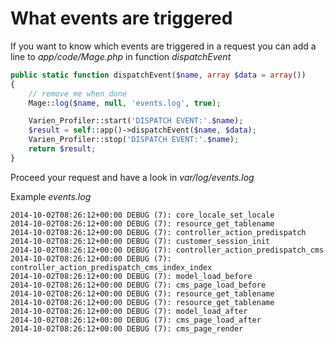 # What events are triggered

If you want to know which events are triggered in a request you can add a line to *app/code/Mage.php* in function *dispatchEvent*

```php
public static function dispatchEvent($name, array $data = array())
{
    // remove me when done
    Mage::log($name, null, 'events.log', true);

    Varien_Profiler::start('DISPATCH EVENT:'.$name);
    $result = self::app()->dispatchEvent($name, $data);
    Varien_Profiler::stop('DISPATCH EVENT:'.$name);
    return $result;
}
```

Proceed your request and have a look in *var/log/events.log*

Example *events.log*

```
2014-10-02T08:26:12+00:00 DEBUG (7): core_locale_set_locale
2014-10-02T08:26:12+00:00 DEBUG (7): resource_get_tablename
2014-10-02T08:26:12+00:00 DEBUG (7): controller_action_predispatch
2014-10-02T08:26:12+00:00 DEBUG (7): customer_session_init
2014-10-02T08:26:12+00:00 DEBUG (7): controller_action_predispatch_cms
2014-10-02T08:26:12+00:00 DEBUG (7): controller_action_predispatch_cms_index_index
2014-10-02T08:26:12+00:00 DEBUG (7): model_load_before
2014-10-02T08:26:12+00:00 DEBUG (7): cms_page_load_before
2014-10-02T08:26:12+00:00 DEBUG (7): resource_get_tablename
2014-10-02T08:26:12+00:00 DEBUG (7): resource_get_tablename
2014-10-02T08:26:12+00:00 DEBUG (7): model_load_after
2014-10-02T08:26:12+00:00 DEBUG (7): cms_page_load_after
2014-10-02T08:26:12+00:00 DEBUG (7): cms_page_render
```